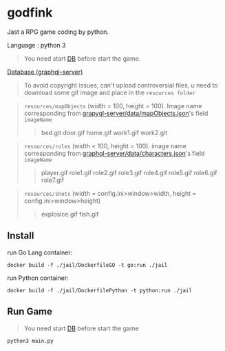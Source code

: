 # godfink
Jast a RPG game coding by python.

Language : python 3

> You need start [DB](https://github.com/rockerway/graphql-server) before start the game.

[Database (graphql-server)](https://github.com/rockerway/graphql-server)

> To avoid copyright issues, can't upload controversial files, u need to download some gif image and place in the `resources folder`

> `resources/mapObjects` (width = 100, height = 100). Image name corresponding from [grapyql-server/data/mapObjects.json](https://github.com/rockerway/graphql-server/blob/master/data/mapObjects.json)'s field `imageName`
>> bed.git
>> door.gif
>> home.gif
>> work1.gif
>> work2.git

> `resources/roles` (width < 100, height = 100). image name corresponding from [graphql-server/data/characters.json](https://github.com/rockerway/graphql-server/blob/master/data/characters.json)'s field `imageName`
>> player.gif
>> role1.gif
>> role2.gif
>> role3.gif
>> role4.gif
>> role5.gif
>> role6.gif
>> role7.gif

> `resources/shots` (width = config.ini>window>width,
> height = config.ini>window>height)
>> explosice.gif
>> fish.gif

## Install

run Go Lang container:

`docker build -f ./jail/DockerfileGO -t go:run ./jail`

run Python container:

`docker build -f ./jail/DockerfilePython -t python:run ./jail`

## Run Game

> You need start [DB]() before start the game

`python3 main.py`
